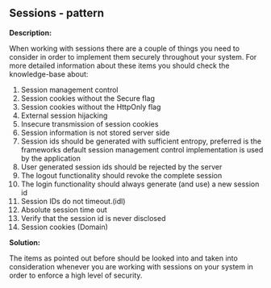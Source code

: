 Sessions - pattern
-------

**Description:**

When working with sessions there are a couple of things you need to consider in order
to implement them securely throughout your system. For more detailed information about
these items you should check the knowledge-base about:

1.  Session management control
2.  Session cookies without the Secure flag
3.  Session cookies without the HttpOnly flag
4.  External session hijacking
5.  Insecure transmission of session cookies
6.  Session information is not stored server side
7.  Session ids should be generated with sufficient entropy, preferred is the frameworks default session management control implementation is used by the application
8.  User generated session ids should be rejected by the server
9.  The logout functionality should revoke the complete session
10. The login functionality should always generate (and use) a new session id
11. Session IDs do not timeout.(idl)
12. Absolute session time out
13. Verify that the session id is never disclosed
14. Session cookies (Domain)

**Solution:**

The items as pointed out before should be looked into and taken into consideration
whenever you are working with sessions on your system in order to enforce a
high level of security.
